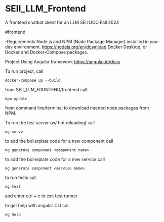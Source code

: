 # SEII_LLM_Frontend
A frontend chatbot client for an LLM SEII UCO Fall 2023

#frontend

 -Requirements 
  Node.js and NPM (Node Package Manager) installed in your dev environment. https://nodejs.org/en/download
  Docker Desktop, or Docker and Docker-Compose packages.

Project Using Angular framework https://angular.io/docs

To run project, call 

```docker-compose up --build```

from SEII_LLM_FRONTEND/frontend call

```npm update```

 from command line/terminal to download needed node packages from NPM.

To run the test server (w/ hot reloading) call

```ng serve```

to add the boilerplate code for a new component call 

```ng generate component <component name>```

to add the boilerplate code for a new service call 

```ng generate component <service name>```

to run tests call

```ng test```

and enter ctrl + c to exit test runner

to get help with angular CLI call 

```ng help```
 

